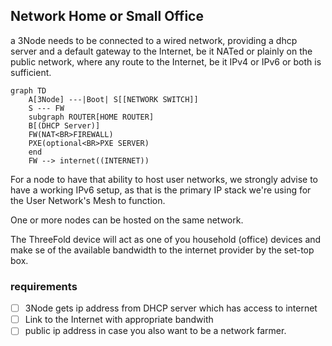 ## Network Home or Small Office

a 3Node needs to be connected to a wired network, providing a dhcp server and a default gateway to the Internet, be it NATed or plainly on the public network, where any route to the Internet, be it IPv4 or IPv6 or both is sufficient.

```mermaid
graph TD
    A[3Node] ---|Boot| S[[NETWORK SWITCH]]
    S --- FW
    subgraph ROUTER[HOME ROUTER]
    B[(DHCP Server)]
    FW(NAT<BR>FIREWALL)
    PXE(optional<BR>PXE SERVER)
    end    
    FW --> internet((INTERNET))
```

For a node to have that ability to host user networks, we strongly advise to have a working IPv6 setup, as that is the primary IP stack we're using for the User Network's Mesh to function.

One or more nodes can be hosted on the same network.

The ThreeFold device will act as one of you household (office) devices and make se of the available bandwidth to the internet provider by the set-top box.

### requirements

- [ ] 3Node gets ip address from DHCP server which has access to internet
- [ ] Link to the Internet with appropriate bandwith
- [ ] public ip address in case you also want to be a network farmer.